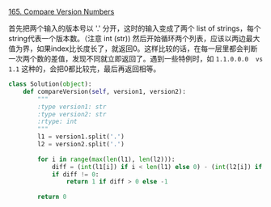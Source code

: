 [165. Compare Version Numbers](https://leetcode.com/problems/compare-version-numbers/)



首先把两个输入的版本号以 '.' 分开，这时的输入变成了两个 list of strings，每个string代表一个版本数。（注意 int (str))  然后开始循环两个列表，应该以两边最大值为界，如果index比长度长了，就返回0。这样比较的话，在每一层里都会判断一次两个数的差值，发现不同就立即返回了。遇到一些特例时，如 `1.1.0.0.0  vs 1.1` 这种的，会把0都比较完，最后再返回相等。

```python
class Solution(object):
    def compareVersion(self, version1, version2):
        """
        :type version1: str
        :type version2: str
        :rtype: int
        """
        l1 = version1.split('.')
        l2 = version2.split('.')
        
        for i in range(max(len(l1), len(l2))):
            diff = (int(l1[i]) if i < len(l1) else 0) - (int(l2[i]) if i < len(l2) else 0)
            if diff != 0:
                return 1 if diff > 0 else -1
                
        return 0
```

